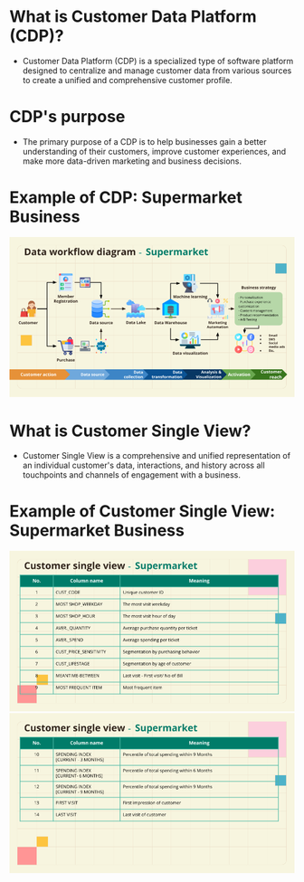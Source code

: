 # What is Customer Data Platform (CDP)?
* Customer Data Platform (CDP) is a specialized type of software platform designed to centralize and manage customer data from various sources to create a unified and comprehensive customer profile. 
# CDP's purpose
* The primary purpose of a CDP is to help businesses gain a better understanding of their customers, improve customer experiences, and make more data-driven marketing and business decisions.
# Example of CDP: Supermarket Business
![CDP Diagram](https://github.com/ChampAnuwat/MADT-8101-Seminar-in-Customer-Analytics/blob/main/1.%20Designing%20Customer%20Data%20Platform/CDP_Supermarket.png)
# What is Customer Single View?
* Customer Single View is a comprehensive and unified representation of an individual customer's data, interactions, and history across all touchpoints and channels of engagement with a business.
# Example of Customer Single View: Supermarket Business
![Single View 1](https://github.com/ChampAnuwat/MADT-8101-Seminar-in-Customer-Analytics/blob/main/1.%20Designing%20Customer%20Data%20Platform/Customer_Single_View_1.png)
![Single View 2](https://github.com/ChampAnuwat/MADT-8101-Seminar-in-Customer-Analytics/blob/main/1.%20Designing%20Customer%20Data%20Platform/Customer_Single_View_2.png)
